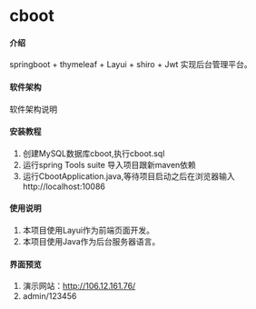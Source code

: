 # cboot

#### 介绍
springboot + thymeleaf + Layui + shiro + Jwt 实现后台管理平台。

#### 软件架构
软件架构说明


#### 安装教程

1.  创建MySQL数据库cboot,执行cboot.sql
2.  运行spring Tools suite 导入项目跟新maven依赖
3.  运行CbootApplication.java,等待项目启动之后在浏览器输入http://localhost:10086

#### 使用说明

1.  本项目使用Layui作为前端页面开发。
2.  本项目使用Java作为后台服务器语言。

#### 界面预览

1.  演示网站：http://106.12.161.76/
2.  admin/123456

   

